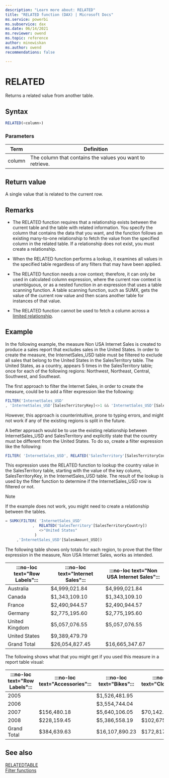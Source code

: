 ```yaml
---
description: "Learn more about: RELATED"
title: "RELATED function (DAX) | Microsoft Docs"
ms.service: powerbi 
ms.subservice: dax 
ms.date: 06/14/2021
ms.reviewer: owend
ms.topic: reference
author: minewiskan
ms.author: owend 
recommendations: false

---
```

# RELATED

Returns a related value from another table.  
  
## Syntax  
  
```js
RELATED(<column>)  
```
  
### Parameters  
  
|Term|Definition|  
|--------|--------------|  
|column|The column that contains the values you want to retrieve.|  
  
## Return value

A single value that is related to the current row.  
  
## Remarks

- The RELATED function requires that a relationship exists between the current table and the table with related information. You specify the column that contains the data that you want, and the function follows an existing many-to-one relationship to fetch the value from the specified column in the related table. If a relationship does not exist, you must create a relationship.  
  
- When the RELATED function performs a lookup, it examines all values in the specified table regardless of any filters that may have been applied.  
  
- The RELATED function needs a row context; therefore, it can only be used in calculated column expression, where the current row context is unambiguous, or as a nested function in an expression that uses a table scanning function. A table scanning function, such as SUMX, gets the value of the current row value and then scans another table for instances of that value.  

- The RELATED function cannot be used to fetch a column across a [limited relationship](/power-bi/transform-model/desktop-relationships-understand#limited-relationships).
  
## Example

In the following example, the measure Non USA Internet Sales is created to produce a sales report that excludes sales in the United States. In order to create the measure, the InternetSales_USD table must be filtered to exclude all sales that belong to the United States in the SalesTerritory table. The United States, as a country, appears 5 times in the SalesTerritory table; once for each of the following regions: Northwest, Northeast, Central, Southwest, and Southeast.  
  
The first approach to filter the Internet Sales, in order to create the measure, could be to add a filter expression like the following:  
  
```js
FILTER('InternetSales_USD'
, 'InternetSales_USD'[SalesTerritoryKey]<>1 && 'InternetSales_USD'[SalesTerritoryKey]<>2 && 'InternetSales_USD'[SalesTerritoryKey]<>3 && 'InternetSales_USD'[SalesTerritoryKey]<>4 && 'InternetSales_USD'[SalesTerritoryKey]<>5)
```  
  
However, this approach is counterintuitive, prone to typing errors, and might not work if any of the existing regions is split in the future.  
  
A better approach would be to use the existing relationship between InternetSales_USD and SalesTerritory and explicitly state that the country must be different from the United States. To do so, create a filter expression like the following:  
  
```js
FILTER( 'InternetSales_USD', RELATED('SalesTerritory'[SalesTerritoryCountry])<>"United States")
```
  
This expression uses the RELATED function to lookup the country value in the SalesTerritory table, starting with the value of the key column, SalesTerritoryKey, in the InternetSales_USD table. The result of the lookup is used by the filter function to determine if the InternetSales_USD row is filtered or not.  
  
> [!NOTE]  
> If the example does not work, you might need to create a relationship between the tables.  
  
```js
= SUMX(FILTER( 'InternetSales_USD'  
            ,  RELATED('SalesTerritory'[SalesTerritoryCountry])  
               <>"United States"  
             )  
     ,'InternetSales_USD'[SalesAmount_USD])  
```

The following table shows only totals for each region, to prove that the filter expression in the measure, Non USA Internet Sales, works as intended.  
  
|:::no-loc text="Row Labels":::|:::no-loc text="Internet Sales":::|:::no-loc text="Non USA Internet Sales":::|  
|--------------|------------------|--------------------------|  
|Australia|$4,999,021.84|$4,999,021.84|  
|Canada|$1,343,109.10|$1,343,109.10|  
|France|$2,490,944.57|$2,490,944.57|  
|Germany|$2,775,195.60|$2,775,195.60|  
|United Kingdom|$5,057,076.55|$5,057,076.55|  
|United States|$9,389,479.79||  
|Grand Total|$26,054,827.45|$16,665,347.67|  
  
The following shows what that you might get if you used this measure in a report table visual:  
  
|:::no-loc text="Row Labels":::|:::no-loc text="Accessories":::|:::no-loc text="Bikes":::|:::no-loc text="Clothing":::|:::no-loc text="Grand Total":::|
|--------------------------|-----------------|----|----|----|  
|2005||$1,526,481.95||$1,526,481.95|  
|2006||$3,554,744.04||$3,554,744.04|  
|2007|$156,480.18|$5,640,106.05|$70,142.77|$5,866,729.00|  
|2008|$228,159.45|$5,386,558.19|$102,675.04|$5,717,392.68|  
|Grand Total|$384,639.63|$16,107,890.23|$172,817.81|$16,665,347.67|  
  
## See also

[RELATEDTABLE](relatedtable-function-dax.md)  
[Filter functions](filter-functions-dax.md)  
